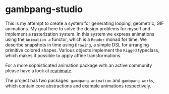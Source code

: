 # gambpang-studio

This is my attempt to create a system for generating looping, geometric, GIF
animations.  My goal here to solve the design problems for myself and implement a
rasterization system.  In this system we express animations using the `Animation a` 
functor, which is a `Reader` monad for time.  We describe snapshots in time
using `Drawing`, a simple DSL for arranging primitive colored shapes.  Various
objects implement the `Rigged` typeclass, which makes it possible to apply
affine transformations.

For a more sophisticated animation package with an active
community please have a look at [reanimate][1].

The project has two packages: `gambpang-animation` and `gambpang-works`, which
contain core abstractions and example animations respectively.

[1]: https://github.com/reanimate/reanimate

